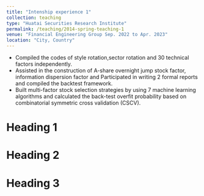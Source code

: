 ```yaml
---
title: "Intenship experience 1"
collection: teaching
type: "Huatai Securities Research Institute"
permalink: /teaching/2014-spring-teaching-1
venue: "Financial Engineering Group Sep. 2022 to Apr. 2023"
location: "City, Country"
---
```

* Compiled the codes of style rotation,sector rotation and 30 technical factors independently.
* Assisted in the construction of A-share overnight jump stock factor, information dispersion factor and Participated in writing 2 formal reports and compiled the 
  backtest framework.
* Built multi-factor stock selection strategies by using 7 machine learning algorithms and calculated the back-test overfit probability based on combinatorial symmetric cross validation (CSCV).




Heading 1
======

Heading 2
======

Heading 3
======
